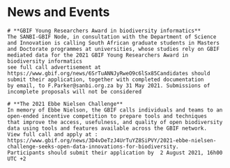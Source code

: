 
# **News and Events**

    # **GBIF Young Researchers Award in biodiversity informatics**
    The SANBI-GBIF Node, in consultation with the Department of Science and Innovation is calling South African graduate students in Masters
    and Doctorate programmes at universities, whose studies rely on GBIF mediated data for the 2021 GBIF Young Researchers Award in biodiversity informatics 
    see full call advertisement at https://www.gbif.org/news/6SrTuANNJyRweO9c6lSx85Candidates should submit their application, together with completed documentation 
    by email, to F.Parker@sanbi.org.za by 31 May 2021. Submissions of incomplete proposals will not be considered
  
    # **The 2021 Ebbe Nielsen Challenge**
    In memory of Ebbe Nielson, the GBIF calls individuals and teams to an open-ended incentive competition to prepare tools and techniques
    that improve the access, usefulness, and quality of open biodiversity data using tools and features available across the GBIF network. 
    View full call and apply at : https://www.gbif.org/news/3D4vDeTzJ4UrTuYZ8SiPVY/2021-ebbe-nielsen-challenge-seeks-open-data-innovations-for-biodiversity.
    Participants should submit their application by  2 August 2021, 16h00 UTC +2 
 
